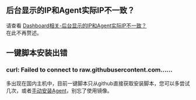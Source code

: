 ## 后台显示的IP和Agent实际IP不一致？
请查看 [Dashboard相关-后台显示的IP和Agent实际IP不一致？](/guide/dashboardq.html#后台显示的ip和agent实际ip不一致？)  
在此不再赘述。
## 一键脚本安装出错  

### curl: Failed to connect to raw.githubusercontent.com......
多出现在国内主机中，目前一键脚本只从github直接获取安装脚本，您可以多尝试几次，或者[手动安装Agent](/guide/agent.html#其他方式安装agent)，别忘了使用镜像。
